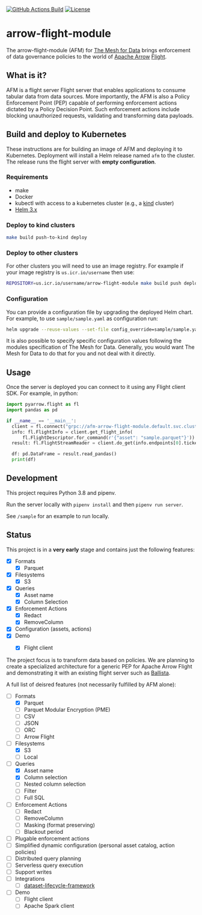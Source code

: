 [![GitHub Actions Build](https://github.com/mesh-for-data/the-mesh-for-data-flight-module/actions/workflows/build.yml/badge.svg)](https://github.com/mesh-for-data/the-mesh-for-data-flight-module/actions/workflows/build.yml)
[![License](https://img.shields.io/badge/License-Apache%202.0-blue.svg)](https://opensource.org/licenses/Apache-2.0)

# arrow-flight-module

The arrow-flight-module (AFM) for [The Mesh for Data](https://github.com/IBM/the-mesh-for-data) brings enforcement of data governance policies to the world of [Apache Arrow](https://arrow.apache.org/)
[Flight](https://arrow.apache.org/docs/format/Flight.html).

## What is it? 

AFM is a flight server Flight server that enables applications to consume tabular data from data sources. More importantly, the AFM is also a Policy Enforcement Point (PEP) capable of performing enforcement actions dictated by a Policy Decision Point.
Such enforcement actions include blocking unauthorized requests, validating and transforming data payloads. 

## Build and deploy to Kubernetes

These instructions are for building an image of AFM and 
deploying it to Kubernetes. Deployment will install a Helm release named `afm` to the cluster. The release runs the flight server with **empty configuration**.


### Requirements

- make
- Docker
- kubectl with access to a kubernetes cluster (e.g., a [kind](https://kind.sigs.k8s.io/) cluster)
- [Helm 3.x](https://helm.sh/docs/intro/install/) 

### Deploy to kind clusters

```bash
make build push-to-kind deploy
```

### Deploy to other clusters

For other clusters you will need to use an image registry. 
For example if your image registry is `us.icr.io/username` then use:
```bash
REPOSITORY=us.icr.io/username/arrow-flight-module make build push deploy
```

### Configuration

You can provide a configuration file by upgrading the deployed Helm chart.
For example, to use `sample/sample.yaml` as configuration run:

```bash
helm upgrade --reuse-values --set-file config_override=sample/sample.yaml afm ./helm/afm
```

It is also possible to specify specific configuration values following the modules specification of The Mesh for Data. Generally, you would want The Mesh for Data to do that for you and not deal with it directly.

## Usage

Once the server is deployed you can connect to it using any Flight client SDK.
For example, in python:

```python
import pyarrow.flight as fl
import pandas as pd

if __name__ == '__main__':
  client = fl.connect("grpc://afm-arrow-flight-module.default.svc.cluster.local:80")  # change to the address that the server is deployed to
  info: fl.FlightInfo = client.get_flight_info(
      fl.FlightDescriptor.for_command(r'{"asset": "sample.parquet"}'))  # change to an asset configured in the server config file
  result: fl.FlightStreamReader = client.do_get(info.endpoints[0].ticket)

  df: pd.DataFrame = result.read_pandas()
  print(df)
```

## Development

This project requires Python 3.8 and pipenv. 

Run the server locally with `pipenv install` and then `pipenv run server`.

See `/sample` for an example to run locally.

## Status

This project is in a **very early** stage and contains just the following features:

- [X] Formats
  - [X] Parquet
- [X] Filesystems
  - [X] S3  
- [X] Queries
  - [X] Asset name
  - [X] Column Selection
- [X] Enforcement Actions
  - [X] Redact
  - [X] RemoveColumn
- [X] Configuration (assets, actions)
- [X] Demo
  - [X] Flight client


The project focus is to transform data based on policies. 
We are planning to create a specialized architecture for a generic PEP
for Apache Arrow Flight and demonstrating it with an existing flight server 
such as [Ballista](https://github.com/ballista-compute/ballista).

A full list of deisred features (not necessarily fulfilled by AFM alone):

- [ ] Formats
  - [X] Parquet
  - [ ] Parquet Modular Encryption (PME)
  - [ ] CSV
  - [ ] JSON
  - [ ] ORC
  - [ ] Arrow Flight
- [ ] Filesystems
  - [X] S3  
  - [ ] Local
- [ ] Queries
  - [X] Asset name
  - [X] Column selection
  - [ ] Nested column selection
  - [ ] Filter
  - [ ] Full SQL
- [ ] Enforcement Actions
  - [ ] Redact
  - [ ] RemoveColumn
  - [ ] Masking (format preserving)
  - [ ] Blackout period
- [ ] Plugable enforcement actions
- [ ] Simplified dynamic configuration (personal asset catalog, action policies)
- [ ] Distributed query planning
- [ ] Serverless query execution
- [ ] Support writes
- [ ] Integrations
  - [ ] [dataset-lifecycle-framework](https://github.com/IBM/dataset-lifecycle-framework)
- [ ] Demo
  - [ ] Flight client
  - [ ] Apache Spark client
